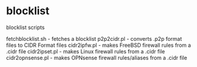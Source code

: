 # blocklist
blocklist scripts

fetchblocklist.sh - fetches a blocklist
p2p2cidr.pl - converts .p2p format files to CIDR Format files
cidr2ipfw.pl - makes FreeBSD firewall rules from a .cidr file
cidr2ipset.pl - makes Linux firewall rules from a .cidr file
cidr2opnsense.pl - makes OPNsense firewall rules/aliases from a .cidr file

